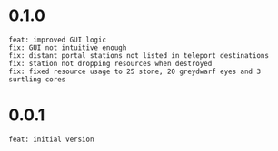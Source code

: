 # 0.1.0

    feat: improved GUI logic
    fix: GUI not intuitive enough
    fix: distant portal stations not listed in teleport destinations
    fix: station not dropping resources when destroyed
    fix: fixed resource usage to 25 stone, 20 greydwarf eyes and 3 surtling cores

# 0.0.1

    feat: initial version
